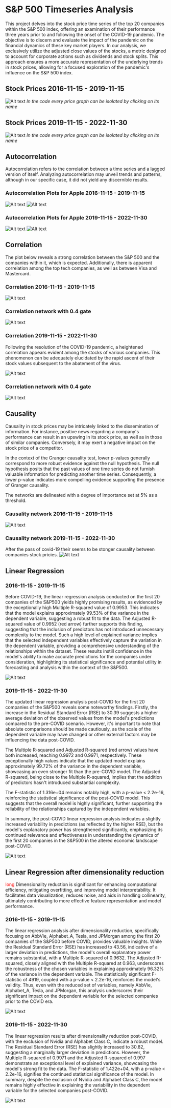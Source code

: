 # S&P 500 Timeseries Analysis

This project delves into the stock price time series of the top 20 companies within the S&P 500 index, offering an examination of their performance three years prior to and following the onset of the COVID-19 pandemic. The objective is to discern and evaluate the impact of the pandemic on the financial dynamics of these key market players. In our analysis, we exclusively utilize the adjusted close values of the stocks, a metric designed to account for corporate actions such as dividends and stock splits. This approach ensures a more accurate representation of the underlying trends in stock prices, allowing for a focused exploration of the pandemic's influence on the S&P 500 index.

## Stock Prices 2016-11-15 - 2019-11-15

![Alt text](https://github.com/Kalatz/Sp500_timeseries_covid/blob/main/Plots/1.png)
*In the code every price graph can be isolated by clicking on its name*

## Stock Prices 2019-11-15 - 2022-11-30

![Alt text](https://github.com/Kalatz/Sp500_timeseries_covid/blob/main/Plots/2.png)
*In the code every price graph can be isolated by clicking on its name*
## Autocorrelation

Autocorrelation refers to the correlation between a time series and a lagged version of itself. Analyzing autocorrelation may unveil trends and patterns, although in our specific case, it did not yield any discernible results.

### Autocorrelation Plots for Apple 2016-11-15 - 2019-11-15

![Alt text](https://github.com/Kalatz/Sp500_timeseries_covid/blob/main/Plots/3.png)
![Alt text](https://github.com/Kalatz/Sp500_timeseries_covid/blob/main/Plots/4.png)

### Autocorrelation Plots for Apple 2019-11-15 - 2022-11-30

![Alt text](https://github.com/Kalatz/Sp500_timeseries_covid/blob/main/Plots/5.png)
![Alt text](https://github.com/Kalatz/Sp500_timeseries_covid/blob/main/Plots/6.png)

## Correlation

The plot below reveals a strong correlation between the S&P 500 and the companies within it, which is expected. Additionally, there is apparent correlation among the top tech companies, as well as between Visa and Mastercard.

### Correlation 2016-11-15 - 2019-11-15

![Alt text](https://github.com/Kalatz/Sp500_timeseries_covid/blob/main/Plots/7.png)
### Correlation network with 0.4 gate
![Alt text](https://github.com/Kalatz/Sp500_timeseries_covid/blob/main/Plots/8.png)

### Correlation 2019-11-15 - 2022-11-30

Following the resolution of the COVID-19 pandemic, a heightened correlation appears evident among the stocks of various companies. This phenomenon can be adequately elucidated by the rapid ascent of their stock values subsequent to the abatement of the virus.

![Alt text](https://github.com/Kalatz/Sp500_timeseries_covid/blob/main/Plots/9.png)

### Correlation network with 0.4 gate

![Alt text](https://github.com/Kalatz/Sp500_timeseries_covid/blob/main/Plots/10.png)

## Causality

Causality in stock prices may be intricately linked to the dissemination of information. For instance, positive news regarding a company's performance can result in an upswing in its stock price, as well as in those of similar companies. Conversely, it may exert a negative impact on the stock price of a competitor.

In the context of the Granger causality test, lower p-values generally correspond to more robust evidence against the null hypothesis. The null hypothesis posits that the past values of one time series do not furnish valuable information for predicting another time series. Consequently, a lower p-value indicates more compelling evidence supporting the presence of Granger causality.

The networks are delineated with a degree of importance set at 5% as a threshold.
### Causality network 2016-11-15 - 2019-11-15

![Alt text](https://github.com/Kalatz/Sp500_timeseries_covid/blob/main/Plots/11.png)

### Causality network 2019-11-15 - 2022-11-30
After the pass of covid-19 their seems to be stonger causality between companies stock pricies.
![Alt text](https://github.com/Kalatz/Sp500_timeseries_covid/blob/main/Plots/12.png)

## Linear Regression

### 2016-11-15 - 2019-11-15

Before COVID-19, the linear regression analysis conducted on the first 20 companies of the S&P500 yields highly promising results, as evidenced by the exceptionally high Multiple R-squared value of 0.9953. This indicates that the model explains approximately 99.53% of the variance in the dependent variable, suggesting a robust fit to the data. The Adjusted R-squared value of 0.9952 (red arrow) further supports this finding, suggesting that the inclusion of predictors has not introduced unnecessary complexity to the model. Such a high level of explained variance implies that the selected independent variables effectively capture the variation in the dependent variable, providing a comprehensive understanding of the relationships within the dataset. These results instill confidence in the model's ability to make accurate predictions for the companies under consideration, highlighting its statistical significance and potential utility in forecasting and analysis within the context of the S&P500.

![Alt text](https://github.com/Kalatz/Sp500_timeseries_covid/blob/main/Plots/adjusted%20rsquare.png)

### 2019-11-15 - 2022-11-30
The updated linear regression analysis post-COVID for the first 20 companies of the S&P500 reveals some noteworthy findings. Firstly, the increase in the Residual Standard Error (RSE) to 30.39 suggests a higher average deviation of the observed values from the model's predictions compared to the pre-COVID scenario. However, it's important to note that absolute comparisons should be made cautiously, as the scale of the dependent variable may have changed or other external factors may be influencing the data post-COVID.

The Multiple R-squared and Adjusted R-squared (red arrow) values have both increased, reaching 0.9972 and 0.9971, respectively. These exceptionally high values indicate that the updated model explains approximately 99.72% of the variance in the dependent variable, showcasing an even stronger fit than the pre-COVID model. The Adjusted R-squared, being close to the Multiple R-squared, implies that the addition of predictors hasn't introduced substantial complexity.

The F-statistic of 1.316e+04 remains notably high, with a p-value < 2.2e-16, reinforcing the statistical significance of the post-COVID model. This suggests that the overall model is highly significant, further supporting the reliability of the relationships captured by the independent variables.

In summary, the post-COVID linear regression analysis indicates a slightly increased variability in predictions (as reflected by the higher RSE), but the model's explanatory power has strengthened significantly, emphasizing its continued relevance and effectiveness in understanding the dynamics of the first 20 companies in the S&P500 in the altered economic landscape post-COVID.

![Alt text](https://github.com/Kalatz/Sp500_timeseries_covid/blob/main/Plots/adjusted%20rsquare%20after.png)
## Linear Regression after dimensionality reduction

<span style='color: red;'>long</span> Dimensionality reduction is significant for enhancing computational efficiency, mitigating overfitting, and improving model interpretability. It facilitates data visualization, reduces noise, and aids in handling collinearity, ultimately contributing to more effective feature representation and model performance.

### 2016-11-15 - 2019-11-15

The linear regression analysis after dimensionality reduction, specifically focusing on AbbVie, Alphabet_A, Tesla, and JPMorgan among the first 20 companies of the S&P500 before COVID, provides valuable insights. While the Residual Standard Error (RSE) has increased to 43.56, indicative of a larger deviation in predictions, the model's overall explanatory power remains substantial, with a Multiple R-squared of 0.9632. The Adjusted R-squared, closely aligned with the Multiple R-squared at 0.963, underscores the robustness of the chosen variables in explaining approximately 96.32% of the variance in the dependent variable. The statistically significant F-statistic of 4919, coupled with a p-value < 2.2e-16, reinforces the model's validity. Thus, even with the reduced set of variables, namely AbbVie, Alphabet_A, Tesla, and JPMorgan, this analysis underscores their significant impact on the dependent variable for the selected companies prior to the COVID era.

![Alt text](https://github.com/Kalatz/Sp500_timeseries_covid/blob/main/Plots/r%20problem.png)

### 2019-11-15 - 2022-11-30

The linear regression results after dimensionality reduction post-COVID, with the exclusion of Nvidia and Alphabet Class C, indicate a robust model. The Residual Standard Error (RSE) has slightly increased to 30.82, suggesting a marginally larger deviation in predictions. However, the Multiple R-squared of 0.9971 and the Adjusted R-squared of 0.997 demonstrate an exceptional level of explained variance, showcasing the model's strong fit to the data. The F-statistic of 1.422e+04, with a p-value < 2.2e-16, signifies the continued statistical significance of the model. In summary, despite the exclusion of Nvidia and Alphabet Class C, the model remains highly effective in explaining the variability in the dependent variable for the selected companies post-COVID.

![Alt text](https://github.com/Kalatz/Sp500_timeseries_covid/blob/main/Plots/regrs.png)

